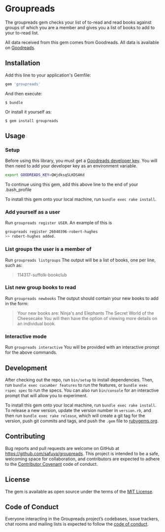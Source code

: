 # Groupreads

The groupreads gem checks your list of to-read and read books against groups of
which you are a member and gives you a list of books to add to your to-read
list.

All data received from this gem comes from Goodreads. All data is available on
[Goodreads](https://www.goodreads.com).

## Installation

Add this line to your application's Gemfile:

```ruby
gem 'groupreads'
```

And then execute:

    $ bundle

Or install it yourself as:

    $ gem install groupreads

## Usage

### Setup
Before using this library, you must get a
[Goodreads developer key](https://www.goodreads.com/api/keys). You will then
need to add your developer key as an environment variable.
```bash
export GOODREADS_KEY=QWjdksqSLKDSAKd
```
To continue using this gem, add this above line to the end of your
.bash_profile

To install this gem onto your local machine, run `bundle exec rake install`.

### Add yourself as a user
Run `groupreads register USER`. An example of this is
```bash
groupreads register 26040396-robert-hughes
>> robert-hughes added.
```

### List groups the user is a member of
Run `groupreads listgroups`
The output will be a list of books, one per line, such as:
> 114317-suffolk-bookclub

### List new group books to read
Run `groupreads newbooks`
The output should contain your new books to add in the form:
> Your new books are:
>  Ninja's and Elephants
>  The Secret World of the Cheesecake
You will then have the option of viewing more details on an individual book.

### Interactive mode
Run `groupreads interactive`
You will be provided with an interactive prompt for the above commands.

## Development

After checking out the repo, run `bin/setup` to install dependencies. Then, run
`bundle exec cucumber features` to run the features, or
`bundle exec rspec spec` to run the specs. You can also run `bin/console` for
an interactive prompt that will allow you to experiment.

To install this gem onto your local machine, run `bundle exec rake install`. To
release a new version, update the version number in `version.rb`, and then run
`bundle exec rake release`, which will create a git tag for the version, push
git commits and tags, and push the `.gem` file to
[rubygems.org](https://rubygems.org).

## Contributing

Bug reports and pull requests are welcome on GitHub at
https://github.com/safuya/groupreads. This project is intended to be a safe,
welcoming space for collaboration, and contributors are expected to adhere to
the [Contributor Covenant](http://contributor-covenant.org) code of conduct.

## License

The gem is available as open source under the terms of the
[MIT License](https://opensource.org/licenses/MIT).

## Code of Conduct

Everyone interacting in the Groupreads project’s codebases, issue trackers,
chat rooms and mailing lists is expected to follow the
[code of conduct](https://github.com/safuya/groupreads/blob/master/CODE_OF_CONDUCT.md).
